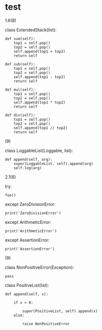 # test
1.6(8)

class ExtendedStack(list):
    
    def sum(self):
        top1 = self.pop()
        top2 = self.pop()
        self.append(top1 + top2)
        return self

    def sub(self):
        top1 = self.pop()
        top2 = self.pop()
        self.append(top1 - top2)
        return self

    def mul(self):
        top1 = self.pop()
        top2 = self.pop()
        self.append(top1 * top2)
        return self

    def div(self):
        top1 = self.pop()
        top2 = self.pop()
        self.append(top1 // top2)
        return self
        
(9)

class LoggableList(Loggable, list):

    def append(self, arg):
        super(LoggableList, self).append(arg)
        self.log(arg)
        
2.1(6)

try:

    foo()
except ZeroDivisionError:

    print('ZeroDivisionError')
except ArithmeticError:

    print('ArithmeticError')
except AssertionError:

    print('AssertionError')
    
(9)

class NonPositiveError(Exception):

    pass

class PositiveList(list):

    def append(self, x):
    
        if x > 0:
        
            super(PositiveList, self).append(x)
        else:
        
            raise NonPositiveError
